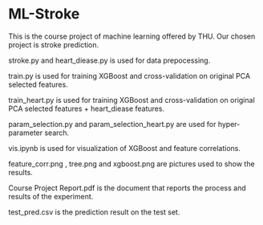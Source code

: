 # ML-Stroke

This is the course project of machine learning offered by THU. Our chosen project is stroke prediction.

stroke.py and heart_diease.py is used for data prepocessing.

train.py is used for training XGBoost and cross-validation on original PCA selected features.

train_heart.py is used for training XGBoost and cross-validation on original PCA selected features + heart_diease features.  

param_selection.py and param_selection_heart.py are used for hyper-parameter search.

vis.ipynb is used for visualization of XGBoost and feature correlations.  

feature_corr.png , tree.png and xgboost.png are pictures used to show the results.  

Course Project Report.pdf is the document that reports the process and results of the experiment.  

test_pred.csv is the prediction result on the test set.



